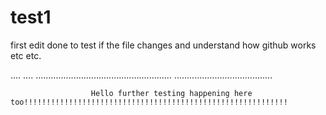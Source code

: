 test1
=====
first edit done to test if the file changes and understand how github works etc etc.


....
....
......................................................
                                                                ....................................... 
                                                                
                                                                
                                                                
                                                                
                                                                
                                                                
                      Hello further testing happening here too!!!!!!!!!!!!!!!!!!!!!!!!!!!!!!!!!!!!!!!!!!!!!!!!!!!!!!!!!!!
